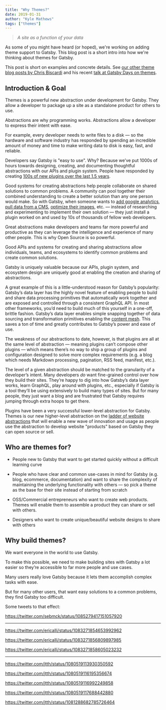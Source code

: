 ```yaml
---
title: "Why Themes?"
date: 2019-01-31
author: "Kyle Mathews"
tags: ["themes"]
---
```


> _A site as a function of your data_

As some of you might have heard (or hoped), we're working on adding theme support to Gatsby. This blog post is a short intro into how we're thinking about themes for Gatsby.

This post is short on examples and concrete details. See [our other theme blog posts by Chris Biscardi](/blog/tags/themes) and his recent [talk at Gatsby Days on themes](https://youtu.be/wX84vXBpMR8).

## Introduction & Goal

Themes is a powerful new abstraction under development for Gatsby. They allow a developer to package up a site as a standalone product for others to use.

Abstractions are why programming works. Abstractions allow a developer to express their intent with ease.

For example, every developer needs to write files to a disk — so the hardware and software industry has responded by spending an incredible amount of money and time to make writing data to disk is easy, fast, and reliable.

Developers say Gatsby is "easy to use". Why? Because we’ve put 1000s of hours towards designing, creating, and documenting thoughtful abstractions with our APIs and plugin system. People have responded by creating [100s of new plugins over the last 1.5 years](/plugins/).

Good systems for creating abstractions help people collaborate on shared solutions to common problems. A community can pool together their combined understanding to create a better solution than any one person would make. So with Gatsby, when someone wants to [add google analytics](/packages/gatsby-plugin-google-analytics/?=google), [pull data from a CMS](/packages/gatsby-source-contentful/?=contentful), [optimize their images](/packages/gatsby-image/?=gatsby-image), etc. — instead of researching and experimenting to implement their own solution — they just install a plugin worked on and used by 10s of thousands of fellow web developers.

Great abstractions make developers and teams far more powerful and productive as they can leverage the intelligence and experience of many other people. This is why Open Source is so powerful.

Good APIs and systems for creating and sharing abstractions allow individuals, teams, and ecosystems to identify common problems and create common solutions.

Gatsby is uniquely valuable because our APIs, plugin system, and ecosystem design are uniquely good at enabling the creation and sharing of abstractions.

A great example of this is a little-understood reason for Gatsby’s popularity: Gatsby’s data layer has the highly novel feature of enabling people to build and share data processing primitives that automatically work together and are exposed and controlled through a consistent GraphQL API. In most other frameworks, you’d need to build much of this yourself in a one-off, brittle fashion. Gatsby’s data layer enables simple snapping together of data sourcing and transformation primitives enabling the [content mesh](/blog/2018-10-18-creating-compelling-content-experiences/). This saves a ton of time and greatly contributes to Gatsby’s power and ease of use.

The weakness of our abstractions to date, however, is that plugins are all at the same level of abstraction — meaning plugins can’t compose other plugins — which means there’s no way to ship a group of plugins and configuration designed to solve more complex requirements (e.g. a blog which needs Markdown processing, pagination, RSS feed, manifest, etc.).

The level of a given abstraction should be matched to the granularity of a developer’s intent. Many developers _do_ want fine-grained control over how they build their sites. They’re happy to dig into how Gatsby’s data layer works, learn GraphQL, play around with plugins, etc., especially if Gatsby is a tool they’ll be using extensively to build many types of sites. But for many people, they just want a blog and are frustrated that Gatsby requires jumping through extra hoops to get there.

Plugins have been a very successful lower-level abstraction for Gatsby. Themes is our new higher-level abstraction on the [ladder of website abstractions](http://worrydream.com/LadderOfAbstraction/) that will enable a new wave of innovation and usage as people use the abstraction to develop website "products" based on Gatsby they can open source or sell.

## Who are themes for?

- People new to Gatsby that want to get started quickly without a difficult learning curve

- People who have clear and common use-cases in mind for Gatsby (e.g. blog, ecommerce, documentation) and want to share the complexity of maintaining the underlying functionality with others — so pick a theme as the base for their site instead of starting from scratch

- OSS/Commercial entrepreneurs who want to create web products. Themes will enable them to assemble a product they can share or sell with others.

- Designers who want to create unique/beautiful website designs to share with others

## Why build themes?

We want everyone in the world to use Gatsby.

To make this possible, we need to make building sites with Gatsby a lot easier so they’re accessible to far more people and use cases.

Many users really love Gatsby because it lets them accomplish complex tasks with ease.

But for many other users, that want easy solutions to a common problems, they find Gatsby too difficult.

Some tweets to that effect:

https://twitter.com/sebmck/status/1085279417151057920

---

https://twitter.com/ericalli/status/1083271854653992962

https://twitter.com/ericalli/status/1083271856809897985

https://twitter.com/ericalli/status/1083271858605023232

---

https://twitter.com/jtth/status/1080519113930350592

https://twitter.com/jtth/status/1080519116195356674

https://twitter.com/jtth/status/1080519116992249858

https://twitter.com/jtth/status/1080519117688442880

https://twitter.com/jtth/status/1081288682785726464
